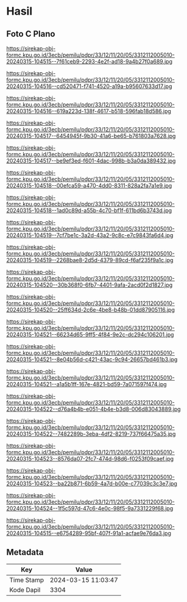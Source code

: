 # Hasil

## Foto C Plano

https://sirekap-obj-formc.kpu.go.id/3ecb/pemilu/pdpr/33/12/11/20/05/3312112005010-20240315-104515--7f61ceb9-2293-4e2f-ad18-9a4b27f0a689.jpg

https://sirekap-obj-formc.kpu.go.id/3ecb/pemilu/pdpr/33/12/11/20/05/3312112005010-20240315-104516--cd520471-f741-4520-a19a-b95607633d17.jpg

https://sirekap-obj-formc.kpu.go.id/3ecb/pemilu/pdpr/33/12/11/20/05/3312112005010-20240315-104516--619a223d-138f-4617-b518-596fab18d586.jpg

https://sirekap-obj-formc.kpu.go.id/3ecb/pemilu/pdpr/33/12/11/20/05/3312112005010-20240315-104517--6454945f-9b30-41a6-be65-b761803a7628.jpg

https://sirekap-obj-formc.kpu.go.id/3ecb/pemilu/pdpr/33/12/11/20/05/3312112005010-20240315-104517--be9ef3ed-f601-4dac-998b-b3a0da389432.jpg

https://sirekap-obj-formc.kpu.go.id/3ecb/pemilu/pdpr/33/12/11/20/05/3312112005010-20240315-104518--00efca59-a470-4dd0-8311-828a2fa7a1e9.jpg

https://sirekap-obj-formc.kpu.go.id/3ecb/pemilu/pdpr/33/12/11/20/05/3312112005010-20240315-104518--1ad0c89d-a55b-4c70-bf1f-611bd6b3743d.jpg

https://sirekap-obj-formc.kpu.go.id/3ecb/pemilu/pdpr/33/12/11/20/05/3312112005010-20240315-104519--7cf7be1c-3a2d-43a2-9c8c-e7c9843fa6d4.jpg

https://sirekap-obj-formc.kpu.go.id/3ecb/pemilu/pdpr/33/12/11/20/05/3312112005010-20240315-104519--2268bae8-2d5d-4379-89cd-f6af235f9a1c.jpg

https://sirekap-obj-formc.kpu.go.id/3ecb/pemilu/pdpr/33/12/11/20/05/3312112005010-20240315-104520--30b368f0-6fb7-4401-9afa-2acd0f2d1827.jpg

https://sirekap-obj-formc.kpu.go.id/3ecb/pemilu/pdpr/33/12/11/20/05/3312112005010-20240315-104520--25ff634d-2c6e-4be8-b48b-01dd87905116.jpg

https://sirekap-obj-formc.kpu.go.id/3ecb/pemilu/pdpr/33/12/11/20/05/3312112005010-20240315-104521--66234d65-9ff5-4f84-9e2c-dc294c106201.jpg

https://sirekap-obj-formc.kpu.go.id/3ecb/pemilu/pdpr/33/12/11/20/05/3312112005010-20240315-104521--8e04b56d-c421-43ac-9c94-26657bd461b3.jpg

https://sirekap-obj-formc.kpu.go.id/3ecb/pemilu/pdpr/33/12/11/20/05/3312112005010-20240315-104521--a1a5b1ff-167e-4821-bd59-7a071597f474.jpg

https://sirekap-obj-formc.kpu.go.id/3ecb/pemilu/pdpr/33/12/11/20/05/3312112005010-20240315-104522--d76a4b4b-e051-4b4e-b3d8-006d83043889.jpg

https://sirekap-obj-formc.kpu.go.id/3ecb/pemilu/pdpr/33/12/11/20/05/3312112005010-20240315-104522--7482289b-3eba-4df2-8219-737f66475a35.jpg

https://sirekap-obj-formc.kpu.go.id/3ecb/pemilu/pdpr/33/12/11/20/05/3312112005010-20240315-104523--8576da07-2fc7-474d-98d6-f0253f09caef.jpg

https://sirekap-obj-formc.kpu.go.id/3ecb/pemilu/pdpr/33/12/11/20/05/3312112005010-20240315-104523--ba22b871-6b59-4a7d-b00e-c77039c3c3e7.jpg

https://sirekap-obj-formc.kpu.go.id/3ecb/pemilu/pdpr/33/12/11/20/05/3312112005010-20240315-104524--1f5c597d-47c6-4e0c-98f5-9a7331229f68.jpg

https://sirekap-obj-formc.kpu.go.id/3ecb/pemilu/pdpr/33/12/11/20/05/3312112005010-20240315-104515--e6754289-95bf-407f-91a1-acfae9e76da3.jpg


## Metadata

| Key        | Value               |
| ---------- | ------------------- |
| Time Stamp | 2024-03-15 11:03:47 |
| Kode Dapil | 3304                |



